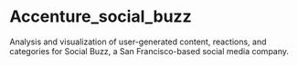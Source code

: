 # Accenture_social_buzz
Analysis and visualization of user-generated content, reactions, and categories for Social Buzz, a San Francisco-based social media company.
